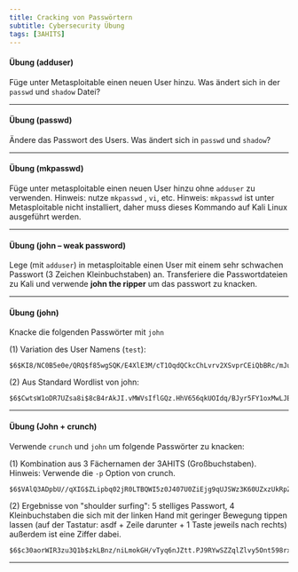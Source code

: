 ```yaml
---
title: Cracking von Passwörtern
subtitle: Cybersecurity Übung
tags: [3AHITS]
---
```




#### Übung (adduser)

Füge unter Metasploitable einen neuen User hinzu. Was ändert sich in der `passwd` und `shadow` Datei? 



---

#### Übung (passwd)

Ändere das Passwort des Users. Was ändert sich in `passwd` und `shadow`?



---

#### Übung (mkpasswd)

Füge unter metasploitable einen neuen User hinzu ohne `adduser` zu verwenden. Hinweis: nutze `mkpasswd` , `vi`, etc. Hinweis: `mkpasswd` ist unter Metasploitable nicht installiert, daher muss dieses Kommando auf Kali Linux ausgeführt werden.



---

#### Übung (john – weak password)

Lege (mit `adduser`) in metasploitable einen User mit einem sehr schwachen Passwort (3 Zeichen Kleinbuchstaben) an. Transferiere die Passwortdateien zu Kali und verwende **john the ripper** um das passwort zu knacken.



---

#### Übung (john)

Knacke die folgenden Passwörter mit `john`

(1) Variation des User Namens (`test`):

```
$6$KI8/NC0B5e0e/QRQ$f85wgSQK/E4XlE3M/cT1OqdQCkcChLvrv2XSvprCEiQbBRc/mJueUmTBZKvFxI1DDQl3DCDuBJ02.9ZqNN/wJ0
```

(2) Aus Standard Wordlist von john:

```
$6$CwtsW1oDR7UZsa8i$8cB4rAkJI.vMWVsIflGQz.HhV656qkUOIdq/BJyr5FY1oxMwLJBcwD70pNk9a/sRF0D4DiRctTvBoUn.rkjQ21
```



---

#### Übung (John + crunch)

Verwende `crunch` und `john` um folgende Passwörter zu knacken:

(1) Kombination aus 3 Fächernamen der 3AHITS (Großbuchstaben). Hinweis: Verwende die `-p` Option von crunch.

```
$6$VAlQ3ADpbU//qXIG$ZLipbq02jR0LTBQWI5z0J407U0ZiEjg9qUJSWz3K60UZxzUkRpZV5Oq93kfYyrW5QnFa7Zqh6XhnEsN1A.Xky0
```

(2) Ergebnisse von "shoulder surfing": 5 stelliges Passwort, 4 Kleinbuchstaben die sich mit der linken Hand mit geringer Bewegung tippen lassen (auf der Tastatur: asdf + Zeile darunter + 1 Taste jeweils nach rechts) außerdem ist eine Ziffer dabei.

```
$6$c30aorWIR3zu3Q1b$zkLBnz/niLmokGH/vTyq6nJZtt.PJ9RYwSZZqlZlvy5Ont598rxFn4S2A8onz6mUHbZEzmeMRkkLPfaqb2eb6.
```



---
